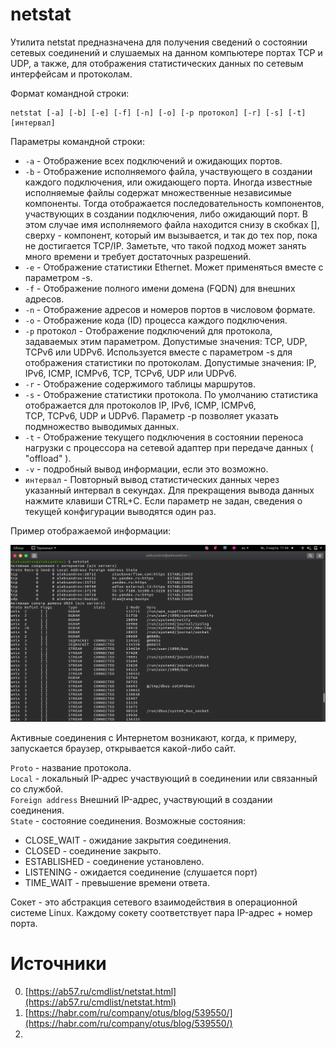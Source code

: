 # netstat

Утилита netstat предназначена для получения сведений о состоянии сетевых соединений и слушаемых на данном компьютере
портах TCP и UDP, а также, для отображения статистических данных по сетевым интерфейсам и протоколам.

Формат командной строки:

```shell
netstat [-a] [-b] [-e] [-f] [-n] [-o] [-p протокол] [-r] [-s] [-t] [интервал]
```

Параметры командной строки:

- `-a` - Отображение всех подключений и ожидающих портов.
- `-b` - Отображение исполняемого файла, участвующего в создании каждого подключения, или ожидающего порта. 
Иногда известные исполняемые файлы содержат множественные независимые компоненты. Тогда отображается 
последовательность компонентов, участвующих в создании подключения, либо ожидающий порт. В этом случае имя 
исполняемого файла находится снизу в скобках [], сверху - компонент, который им вызывается, и так до тех пор, 
пока не достигается TCP/IP. Заметьте, что такой подход может занять много времени и требует достаточных разрешений.
- `-e` - Отображение статистики Ethernet. Может применяться вместе с параметром -s.
- `-f` - Отображение полного имени домена (FQDN) для внешних адресов.
- `-n` - Отображение адресов и номеров портов в числовом формате.
- `-o` - Отображение кода (ID) процесса каждого подключения.
- `-p` протокол - Отображение подключений для протокола, задаваемых этим параметром. Допустимые значения: TCP, UDP, 
TCPv6 или UDPv6. Используется вместе с параметром -s для отображения статистики по протоколам. Допустимые значения: 
IP, IPv6, ICMP, ICMPv6, TCP, TCPv6, UDP или UDPv6.
- `-r` - Отображение содержимого таблицы маршрутов.
- `-s` - Отображение статистики протокола. По умолчанию статистика отображается для протоколов IP, IPv6, ICMP, ICMPv6, \
TCP, TCPv6, UDP и UDPv6. Параметр -p позволяет указать подмножество выводимых данных.
- `-t` - Отображение текущего подключения в состоянии переноса нагрузки с процессора на сетевой адаптер при передаче 
данных ( "offload" ).
- `-v` - подробный вывод информации, если это возможно.
- `интервал` - Повторный вывод статистических данных через указанный интервал в секундах. Для прекращения вывода данных 
нажмите клавиши CTRL+C. Если параметр не задан, сведения о текущей конфигурации выводятся один раз.

Пример отображаемой информации:

![Пример отображаемой информации netstat](./images/netstat.png)

Активные соединения с Интернетом возникают, когда, к примеру, запускается браузер, открывается какой-либо сайт.

`Proto` - название протокола.<br>
`Local` - локальный IP-адрес участвующий в соединении или связанный со службой.<br>
`Foreign address` Внешний IP-адрес, участвующий в создании соединения.<br>
`State` - состояние соединения. Возможные состояния:
- CLOSE_WAIT - ожидание закрытия соединения.
- CLOSED - соединение закрыто.
- ESTABLISHED - соединение установлено.
- LISTENING - ожидается соединение (слушается порт)
- TIME_WAIT - превышение времени ответа.


Сокет - это абстракция сетевого взаимодействия в операционной системе Linux. Каждому сокету соответствует 
пара IP-адрес + номер порта.






# Источники

0. [https://ab57.ru/cmdlist/netstat.html](https://ab57.ru/cmdlist/netstat.html)
1. [https://habr.com/ru/company/otus/blog/539550/](https://habr.com/ru/company/otus/blog/539550/)
2. 